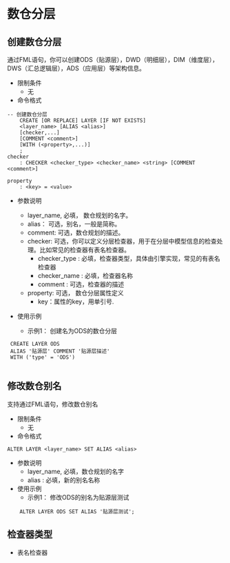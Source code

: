 # 数仓分层

## 创建数仓分层

通过FML语句，你可以创建ODS（贴源层），DWD（明细层），DIM（维度层），DWS（汇总逻辑层），ADS（应用层）等架构信息。

- 限制条件
    - 无
- 命令格式

```text
-- 创建数仓分层
    CREATE [OR REPLACE] LAYER [IF NOT EXISTS] 
    <layer_name> [ALIAS <alias>]
    [checker,...]
    [COMMENT <comment>]
    [WITH (<property>,...)]
    ;
checker
    : CHECKER <checker_type> <checker_name> <string> [COMMENT <comment>]
    
property
    : <key> = <value>
```

- 参数说明
    - layer_name, 必填， 数仓规划的名字。
    - alias： 可选，别名，一般是简称。
    - comment: 可选，数仓规划的描述。
    - checker: 可选，你可以定义分层检查器，用于在分层中模型信息的检查处理。比如常见的检查器有表名检查器。
        - checker_type : 必填，检查器类型，具体由引擎实现，常见的有表名检查器
        - checker_name : 必填，检查器名称
        - comment : 可选，检查器的描述
    - property: 可选， 数仓分层属性定义
        - key：属性的key，用单引号.

- 使用示例
    - 示例1： 创建名为ODS的数仓分层

```text
 CREATE LAYER ODS  
 ALIAS '贴源层' COMMENT '贴源层描述'
 WITH ('type' = 'ODS')
 
```

## 修改数仓别名

支持通过FML语句，修改数仓别名

- 限制条件
    - 无
- 命令格式

```text
ALTER LAYER <layer_name> SET ALIAS <alias>
```

- 参数说明
    - layer_name, 必填，数仓规划的名字
    - alias : 必填，新的别名名称
- 使用示例
    - 示例1： 修改ODS的别名为贴源层测试

```text
    ALTER LAYER ODS SET ALIAS '贴源层测试';
```

## 检查器类型

- 表名检查器